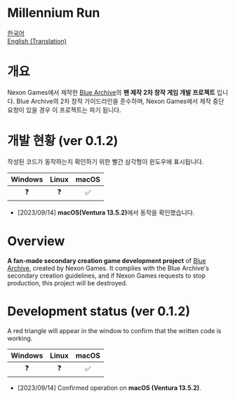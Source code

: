 # Millennium Run

[한국어](#1-개요) </br>
[English (Translation)](#1-overview) </br>


# 개요
Nexon Games에서 제작한 [Blue Archive](https://bluearchive.nexon.com/)의 <b>팬 제작 2차 창작 게임 개발 프로젝트</b> 입니다.
Blue Archive의 2차 창작 가이드라인을 준수하며, Nexon Games에서 제작 중단 요청이 있을 경우 이 프로젝트는 파기 됩니다.

# 개발 현황 (ver 0.1.2)
작성된 코드가 동작하는지 확인하기 위한 빨간 삼각형이 윈도우에 표시됩니다.

|Windows|Linux|macOS|
|:---:|:---:|:---:|
|❓|❓|✅|

- \[2023/09/14\] <b>macOS(Ventura 13.5.2)</b>에서 동작을 확인했습니다.


# Overview
<b>A fan-made secondary creation game development project</b> of [Blue Archive](https://bluearchive.nexon.com/), created by Nexon Games. It complies with the Blue Archive's secondary creation guidelines, and if Nexon Games requests to stop production, this project will be destroyed.

# Development status (ver 0.1.2)
A red triangle will appear in the window to confirm that the written code is working.

|Windows|Linux|macOS|
|:---:|:---:|:---:|
|❓|❓|✅|

- \[2023/09/14\] Confirmed operation on <b>macOS (Ventura 13.5.2)</b>.
